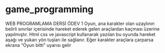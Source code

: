 # game_programming
WEB PROGRAMLAMA DERSİ ÖDEV 1
	Oyun, ana karakter olan uzaylının belirli sınırlar içerisinde hareket ederek gelen araçlardan kaçması üzerine yapılmıştır. Html css ve javascript kullanarak yazılan bu oyunda hareket aşağı ve yukarı yön tuşları ile sağlanır. Eğer karakter araçlara çarparsa ekrana “Oyun bitti” uyarısı gelir
